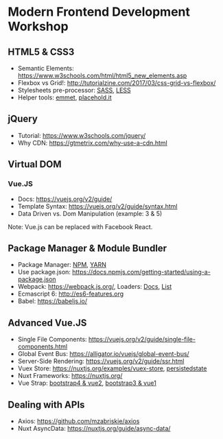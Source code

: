 # Modern Frontend Development Workshop

## HTML5 & CSS3
* Semantic Elements: https://www.w3schools.com/html/html5_new_elements.asp
* Flexbox vs Grid!: http://tutorialzine.com/2017/03/css-grid-vs-flexbox/
* Stylesheets pre-processor: [SASS](http://sass-lang.com/), [LESS](http://lesscss.org/) 
* Helper tools: [emmet](https://emmet.io/), [placehold.it](http://placehold.it)

## jQuery 
* Tutorial: https://www.w3schools.com/jquery/
* Why CDN: https://gtmetrix.com/why-use-a-cdn.html

## Virtual DOM

### Vue.JS
* Docs: https://vuejs.org/v2/guide/
* Template Syntax: https://vuejs.org/v2/guide/syntax.html
* Data Driven vs. Dom Manipulation (example: 3 & 5)

Note: Vue.js can be replaced with Facebook React.

## Package Manager & Module Bundler
* Package Manager: [NPM](https://www.npmjs.com/), [YARN](https://yarnpkg.com/en/)
* Use package.json: https://docs.npmjs.com/getting-started/using-a-package.json
* Webpack: https://webpack.js.org/, Loaders: [Docs](https://webpack.js.org/concepts/loaders/#example), [List](https://github.com/search?q=topic%3Awebpack-loader+org%3Awebpack-contrib&type=Repositories)
* Ecmascript 6: http://es6-features.org
* Babel: https://babeljs.io/

## Advanced Vue.JS
* Single File Components: https://vuejs.org/v2/guide/single-file-components.html
* Global Event Bus: https://alligator.io/vuejs/global-event-bus/
* Server-Side Rendering: https://vuejs.org/v2/guide/ssr.html
* Vuex Store: https://nuxtjs.org/examples/vuex-store, [persistedstate](https://github.com/robinvdvleuten/vuex-persistedstate)
* Nuxt Frameworks: https://nuxtjs.org/
* Vue Strap: [bootstrap4 & vue2](https://github.com/bootstrap-vue), [bootstrap3 & vue1](https://github.com/yuche/vue-strap) 

## Dealing with APIs
* Axios: https://github.com/mzabriskie/axios
* Nuxt AsyncData: https://nuxtjs.org/guide/async-data/
